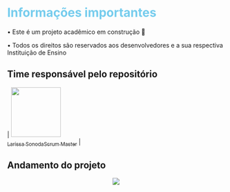 <h1 style="color: #75CCED;">Informações importantes</h1>
<p>• Este é um projeto acadêmico em construção 🚧</p>
<p>• Todos os direitos são reservados aos desenvolvedores e a sua respectiva Instituição de Ensino</p>

## Time responsável pelo repositório
| [<img src="https://avatars.githubusercontent.com/u/82535458?v=4" width=115><br><sub>Larissa Sonoda</sub><sub>Scrum Master</sub>](https://github.com/LarissaSonoda) | 
## Andamento do projeto

<p align = "center">
<img src="[[http://img.shields.io/static/v1?label=STATUS&message=CONCLUIDO&color=GREEN&style=for-the-badge]([https://img.shields.io/static/v1?label=STATUS&message=EM%20ANDAMENTO&color=yellow&style=for-the-badge](https://img.shields.io/static/v1?label=STATUS&message=EM%20ANDAMENTO&color=yellow&style=for-the-badge))]([https://img.shields.io/static/v1?label=STATUS&message=EM%20ANDAMENTO&color=yellow&style=for-the-badge](https://img.shields.io/static/v1?label=STATUS&message=EM%20ANDAMENTO&color=yellow&style=for-the-badge)https://img.shields.io/static/v1?label=STATUS&message=EM%20ANDAMENTO&color=yellow&style=for-the-badge)"/>
</p>
